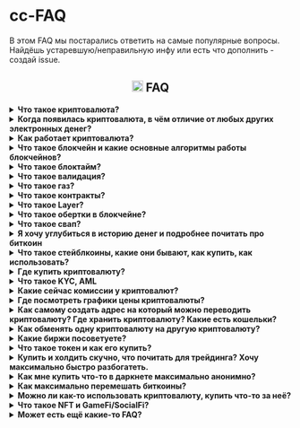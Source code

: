 # cc-FAQ
В этом FAQ мы постарались ответить на самые популярные вопросы. Найдёшь устаревшую/неправильную инфу или есть что дополнить - создай issue.
### <h2 align="center"><img width=20px src="https://cdn-icons-png.flaticon.com/128/7425/7425907.png"> FAQ</h2>

<details><summary><b> Что такое криптовалюта?</b></summary>
Это цифровая валюта (электронные деньги), которая работает в полностью автоматическом режиме, а всю ответственность за свои средства несёт сам пользователь.
 <br>Сам термин «криптовалюта» закрепился за биткоином в 2011 году, спустя 3 года после появления биткоина. До тех пор, в основном использолся термин «electronic cash» (электронная наличность).
</details>




<details><summary><b> Когда появилась криптовалюта, в чём отличие от любых других электронных денег?</b></summary>
Большое влияние на появление электронной наличности оказали статьи Дэвида Чома 1982 года:
 <a href=https://web.archive.org/web/20141218034712/http://www.hit.bme.hu/%7Ebuttyan/courses/BMEVIHIM219/2009/Chaum.BlindSigForPayment.1982.PDF>Blind signatures for untraceable payments</a> и 
 <a href=https://web.archive.org/web/20110903023027/http://blog.koehntopp.de/uploads/chaum_fiat_naor_ecash.pdf>Untracable electronic cash</a>  
<br>
<br>Было много разных попыток создания электронных денег, но все они сталкивались с одними и теми же проблемами:
<br>
-пользователи часто теряли свои деньги из-за разного рода мошенничества создателей электронных денег/сайта/приложения и т.д.
 <br>
-пользователи могли потерять свои деньги из-за решения суда / по требованию полиции
 <br>
-обязательно нужен посредник, которому пользователи должны были платить комиссии
<br>
-прозрачность для государства и для преступников/хакеров/воров тоже не шла на пользу обычному пользователю
<br>
<br>
Биткоин, который был создан на основе <a href=https://unenumerated.blogspot.com/2005/12/bit-gold.html>bit-gold</a>, на первых порах хорошо решал все эти проблемы, это способствовало массовому привлечению людей и соответственно резким скачкам курса, что привлекало людей, которые хотели получить прибыль на этом. Получился эффект снежного кома, при этом люди которым действительно была нужна крипта как электронные деньги стали почти незаметны в общей массе и на момент 2024 года мы имеем репутацию криптовалюты не как электронной валюты, а как средство преумножения своих средств и электронного казино с огромным количеством разного скама, обмана и возможностей обнуления.
</details>
















<details><summary><b> Как работает криптовалюта?</b></summary>
<br>Криптовалюта - это цифровая валюта, которая использует <a href=https://www.youtube.com/watch?v=ytMoCcir5bw>эллиптическую криптографию</a> для обеспечения безопасности своих транзакций и контроля над созданием дополнительных монет. Классический подход представляет собой ограниченную эмиссию – заранее заданное количество монет отдаётся майнарам до тех пор, пока все монеты не будут намайнены. Например, у биткоина максимальное количество монет – <a href=https://habr.com/ru/articles/686446/>21 млн</a>. Криптовалюта базируется на технологии блокчейн (за исключением криптовалюты на основе  <a href=https://www.tinkoff.ru/invest/education/courses/8df8b1c8-c769-4d33-992c-0f7deef1518b/4558ba3a-0155-445b-acc2-7d204b70fb16//>DAG</a>), которая представляет собой распределенную базу данных, которая хранит все транзакции в сети. По сути блокчейн это такая общая распределенная книга учёта, в которой посредством приватных ключей пользователь может вносить коррективы. Владение криптой это не монеты в кошельке, а записи в блокчейне, которые навечно в нем, пока хотя бы один валидатор/майнер сети поддерживает сеть (блокчейн биткоина может работать и с одним майнером, теоретическая возможность этого это – огромная уязвимость).
<br>После того, как транзакция подтверждена, она добавляется в блок, который затем добавляется в блокчейн. Каждый блок содержит информацию о предыдущем блоке, что делает блокчейн невозможным для изменения или подделки (правда при соблюдении некоторых условий можно произвести атаку 51% и нарисовать себе любое количество монет, цену атаки можно посмотреть <a href=https://www.crypto51.app/>тут</a>).  
Транзакции с криптовалютой происходят между двумя сторонами без участия третьих лиц (если не считать валидаторов сети или майнеров за третьих лиц, но они функционально внутренний механизм сети, который никак не влияет на транзакцию между двумя сторонами), таких как банки или правительства. 
</details>







<details><summary><b> Что такое блокчейн и какие основные алгоритмы работы блокчейнов?</b></summary>
<br>Сам по себе блокчейн это просто набор данных, который хранится распределенно. Для функционирования блокчейна нужна сеть, то есть сама функция передачи информации между узлами.
<br>Сетей великое множество, основные на данный момент Bitcoin, Ethereum, Binance Smart Chain, Solana, Polygon, Tron. Каждая сеть работает на своем собственном стандарте токенов, по дефолту стандарты не взаимозаменяемы, поэтому отправить напрямую 1 биткоин из сети биткоина в сеть эфира чтобы получить условно 1 эфир не получится. Также есть варианты кроссчейн сетей, когда есть сеть блокчейна, которая соединяет несколько блокчейнов для операций (пример: есть сеть Flux с нативным токеном Flux, помимо этого Flux существует в нескольких других популярных сетях в эквиваленте 1 к 1, например FLUX в BSC и FLUX в Tron, это позволяет без особых усилий гонять монетки Flux между сетями для разных нужд).
<br>
<br>Основной и базовый это POW - proof of work, доказательство работы (топ монет на основе POW можно посмотреть <a href=https://coinmarketcap.com/view/pow/>тут</a>).  Касается всех базовых криптовалют типа Биткоина. Транзакции проверяются и подтверждаются сетью пользователей, которые используют свою вычислительную мощность для решения сложных математических задач. Этот процесс называется майнингом.
<br>Второй базовый это POS - proof of stake, доказательство доли владения. Транзакции проверяются и подтверждаются сетью пользователей-валидаторов, которые владеют каким-то количеством монет сети. Монеты блокируются в сети до отзыва стейкинга - человек становится валидатором. Для примера на эфире минимальный стейк для роли валидатора это 32 эфира. За роль валидатора начисляются комиссионные.
<br>Есть и другие алгоритмы, например POH (proof of history),  PoU (proof of utility), или PoUW (proof of useful work), по сути майнинг 2.0, где майнеры отдают мощности не на абстрактное решение формул в никуда, а на вычисление протеинов например.
<br>
<br>Главное отличие POS от POW это сила централизации, у POS она очевидно выше, потому что меньшее количество людей могут быть валидаторами.
</details>



<details><summary><b> Что такое блоктайм?</b></summary>
Время блока в блокчейне относится к интервалу времени между созданием двух последовательных блоков в блокчейне. Время блока зависит от определенных параметров, таких как сложность вычислений, мощность вычислительных ресурсов, и другие факторы.
<br>Время блока является важным параметром для блокчейн-платформ, так как оно определяет скорость создания новых блоков и, следовательно, скорость обработки транзакций в блокчейне. Время блока также влияет на безопасность блокчейн-платформы, так как более длинное время блока делает блокчейн более устойчивым к атакам 51%.
<br>Время блока может быть различным для различных блокчейн-платформ. Например, время блока в блокчейне Bitcoin составляет около 10 минут, в блокчейне Ethereum - около 15 секунд, а в блокчейне Binance Smart Chain - около 5 секунд.
<br>То есть, упрощая, чем выше скорость генерации новых блоков в сети, тем больше ее пропускная способность для количества транзакций.
</details>


<details><summary><b> Что такое валидация?</b></summary>
Валидация (подтверждение, или по другому конфирмация/confirmation time) в блокчейне относится к процессу подтверждения и проверки транзакций и блоков данных, которые добавляются в блокчейн. Этот процесс гарантирует, что все транзакции и блоки соответствуют правилам и стандартам сети блокчейна.
<br>Когда транзакция или блок данных успешно проходит процесс валидации, она добавляется в блокчейн и становится частью его истории. Этот процесс гарантирует, что все транзакции и блоки данных в блокчейне являются достоверными и не могут быть изменены или удалены без согласия всех участников сети.
<br>В обычном пользовании на время/процесс валидации можно не обращать внимание, например время валидации транзы в BSC это 2 блока (10 секунд). В основном на время валидации нужно обращать внимание, когда гоняешь монетки с биржи и на биржу, потому что биржи чисто для себя ставят валидацию для зачисления монет на твой счет выше, чем время валидации сети.
</details>

<details><summary><b> Что такое газ?</b></summary>
Это комиссия, которую платит пользователь для совершения транзакции. В основном газ платится в тех же самых монетах, что и главные оперируемые монеты сети. То есть за передачу токена PERDEZH по сети BSC нужно будет заплатить комиссию в токене BNB.
</details>

<details><summary><b> Что такое контракты?</b></summary>
Контракты в блокчейне, также известные как умные контракты (smart contracts), представляют собой "программы", которые автоматически выполняют определенные действия при выполнении определенных условий. Они хранятся на блокчейне и выполняются на основе кода, заложенного в них. В основном контракты используют для развертывания на основе блокчейн сети дополнительных токенов сети, то есть буквально ты можешь спокойно выпустить свою собственную криптовалюту в конкретной сети, используя смарт-контракт. Но у контрактов есть и другие более специфические функции, например их используют для займов и кредитования. По сути смарт-контракт это цифровой договор, который выполняется автоматически.
</details>

<details><summary><b> Что такое Layer?</b></summary>
Внезапно, это слои блокчейна. Если не углубляться, то:
<br>Layer 1 - основная сеть блокчейна, для примера берем биткоин - это L1. Но у биткоина есть также Lightning Network (протокол для быстрых дешевых платежей внутри сети биткоина) – это уже Layer 2. 
<br>Layer 0 - инфраструктурный слой блокчейнов, направленный на совместимость сетей Layer 1.
<br>В общем и целом, лееры это про расширение возможностей сетей и их масштабируемость. Что интересно, L1 был создан раньше всех, это уже потом начали придумывать как решать вскрывшиеся проблемы L1 сетей и приделывать пятое колесо из-за высокой комиссии и низкой скорости.
</details>

<details><summary><b> Что такое обертки в блокчейне?</b></summary>
Обертки (wrapped) в блокчейне относятся к концепции "обернутых" или "замороженных" токенов, которые представляют собой токены на одной блокчейн-платформе, но обернутые или замороженные на другой блокчейн-платформе.
<br>Обычно это делается для того, чтобы обеспечить совместимость между различными блокчейн-платформами и позволить пользователям использовать токены на различных платформах. Например, если пользователь хочет использовать токены, основанные на блокчейне Ethereum, на блокчейне Binance Smart Chain, он может обернуть или заморозить свои токены Ethereum и получить аналогичные токены на блокчейне Binance Smart Chain.
</details>

<details><summary><b> Что такое свап?</b></summary>
Свап токенов в криптовалюте относится к процессу обмена одного типа токенов на другой тип токенов на определенном рынке или платформе. Этот процесс обычно происходит на криптовалютных биржах или decentralized exchanges (DEX), где пользователи могут обменивать свои токены на другие токены, используя различные механизмы обмена.
</details>




<details><summary><b> Я хочу углубиться в историю денег и подробнее почитать про биткоин</b></summary>
Довольно хорошо описана история денег и технические особенности в книге:
<br>Cейфедин Аммус – Краткая история денег, или Все, что нужно знать о биткоине <a href=https://docs.f2c.dev/Oris_Lab/The_Bitcoin_Standard_The_Decentralized_Alternative_To_Central_Banking.pdf>скачать</a>
<br>После этой книги можно стать крипто-макси, готовьтесь к изменению своего мировоззрения...
<br>
<br>В этой книге рассказываются подробности создания биткоина, формирования коммьюнити, начало использования и прочее:
<br>Поппер Н. - Цифровое золото. Невероятная история биткоина <a href=https://vk.com/doc310230351_450966910?hash=F7QSBDZvoPJDupZxU4C8uVbCGlPqpEqvkeZcZMsGfqX>скачать</a> 
<br>
<br>Ещё книги можно найти тут: https://bitcointalk.org/index.php?topic=1820209.0 (для просмотра может потребоваться впн/прокси)
<br>
<br>Техническое описание биткоина – (white paper) (eng): https://bitcoin.org/bitcoin.pdf и (ru): https://bitcoin.org/files/bitcoin-paper/bitcoin_ru.pdf
<br>
<br>
Кратко можно почитать на лурке или на википедии:
<br> http://www.lurklurk.com/bitcoin
<br>
https://ru.wikipedia.org/wiki/Биткойн
<br>
https://ru.wikipedia.org/wiki/Электронные_деньги
<br>
https://ru.wikipedia.org/wiki/Криптовалюта
<br><br>Тут можно найти все сообщения самого Satoshi Nakamoto: https://bitcointalk.org/index.php?action=profile;u=3 (для просмотра может потребоваться впн/прокси)
</details>


<details><summary><b> Что такое стейблкоины, какие они бывают, как купить, как использовать?</b></summary>
Stablecoin - это вид криптовалюты, который привязан к стабильной валюте или ценному товару, такому как доллар США или золото. Это делает их менее восприимчивыми к колебаниям рынка, чем другие криптовалюты, такие как биткойн или эфириум. <br>Стейблы используются для создания стабильности в криптоиндустрии и для упрощения транзакций между различными криптовалютами. Большинство операций в крипте происходит по отношению к USDT.
<br>Основные стейблкоины на 2024 год - USDT, USDC и DAI. 
<br>В общем и целом нужно знать, что большинство стейблов являются ультрацентрализованными, могут быть удаленно заморожены компанией, занимающейся эмиссией и прочие подобные приколы. Но есть и децентрализованные решения по типу DAI, которые работают на разных автоматических принципах сохранения цены, что тоже имеет свои минусы в виде возможной потери стабильности и т.н. анпега (unpeg - когда 1 доллар стоит не 1 доллар). История знает про крах стейблкоина UST, можете почитать отдельно. Есть мнения, что такой же крах неизбежно ждёт и остальные стейбоины, потому что они фактически печатаются из воздуха и держатся только за счёт того, что все пользователи не приходят сразу за всеми своими монетами.
<br>Еще есть немного устаревший обзор стейблов https://teletype.in/@notothemoon/vk0N8jdiqGd , тоже будет полезно почитать для общего образования.
<br>Помимо этого использование стейблов напрямую связано с выводом крипты в обычные (фиатные) деньги и вводом обычных денег в крипторынок через биржи, буквально 90% P2P торговли крутится вокруг продажи/покупки USDT.
</details>

<details><summary><b> Где купить криптовалюту?</b></summary>
Вариант №1 – https://www.bestchange.ru/
<br>Вариант №2 – На бирже. Представляет собой p2p, в котором могут кинуть, не смотря на кажущаюся надежность.
<br>Вариант №3 – Криптоматы
<br>Можно посмотреть на различных картах, например: https://coinmap.org/view/#/world/-2.63578857/4.74609375/2/atm
<br>По криптоматам ситуация в РФ напряженная, их часто демонтируют как незаконные. И не все криптоматы есть на карте. Из работающих и пока ещё не демонтированных есть https://criptamat.ru/.
<br>Количество криптоматов в мире <a href=https://coinatmradar.com/charts/growth/>растёт</a>, что не может не радовать.
<br>Вариант №4 – p2p через https://localmonero.co/ (не для всех стран может работать, сейчас не работает в РФ и Беларуси)
<br>Вариант №5 – Купить через p2p-маркет в телеграме во встроенном кошельке (@wallet)
<br>Вариант №6 – Прочее. Часто крипту можно купить с рук у различных барыг с форумов вроде https://bitcointalk.org/ или на каких-то малоизвестных обменниках, например на https://simpleswap.io/ https://changenow.io/ https://monero.com/ и т.д.
</details>





<details><summary><b> Что такое KYC, AML</b></summary>
KYC – Know Your Client – знай своего клиента
<br>На https://www.bestchange.ru/ обменники, которые требуют KYC, имеют знак человечка:

![image](https://github.com/ShyaTech/cc-FAQ/assets/121751505/61e7ca0e-5344-4237-b2ce-b50adf165952)
<br>AML – Anti-Money Laundering – противодействие отмыванию денег
<br>На https://www.bestchange.ru/ обменники, которые требуют AML (сфоткать свою банковскую картну на фоне экрана с заявкой, имя и фамилию можно закрыть пальцем), имеют знак карточки:
![image](https://github.com/ShyaTech/cc-FAQ/assets/121751505/bb213a25-eaab-4f17-b284-184d74522bb4)
<br>
<br>По своему опыту можем сказать, что вся инфа с обменников с bestchange.ru сливается и спустя время на телефон нонстоп начинают звонить мошенники, поэтому выбирайте для себя что удобнее – выгодный курс, но с KYC/AML или не такой выгодый, без KYC/AML, но без нонстоп звонков на телефон.

<br> Биржи в основном требуют KYC, а ещё они имеют свойство сотрудничать с органами. 
<br> Топ популярных бирж в РФ – Bybit, HTX, Deribit, MEXC, Bitget, Kucoin, OKX, Gate и CommEX. Из них торговать и вводить/выводить без KYC можно только на и Bybit, но до определённого предела, на Bybit вывод без KYC – до 20к$ в сутки. KYC могут затребовать и до достижения этих пределов.

<br>https://nonkyc.io – биржа, которая заявляет, что работает вообще без KYC.
</details>




<details><summary><b> Какие сейчас комиссии у криптовалют?</b></summary>
У всей крипты комиссии это буквально сотые доли копейки. Исключения – биткоин и эфир. Если в кошельке не выставить низкий «приоритет транзакции» (чем быстрее, тем дороже) и иметь отрицательный бафф на удачу, то переведёшь биткоин за 5+$, а эфир за 200+$ . В зависимости приоритета транзакции, от ситуации на рынке и даже в зависимости от времени дня, комиссии могут отличаться в 10 раз.
<br>
<br>Для сравнения есть https://cryptostreets.io/
<br>Для выставления подходящей комиссии по биткоину есть https://mempool.space/ru/
</details>






<details><summary><b> Где посмотреть графики цены криптовалюты?</b></summary>
Смотреть средне-взвешенную цену удобно на аггрегаторах, например:
<br>https://coinmarketcap.com/
<br>https://www.tradingview.com/markets/cryptocurrencies/prices-all/
<br>https://www.coingecko.com/
<br>https://coinpaprika.com/
</details>


<details><summary><b>Как самому создать адрес на который можно переводить криптовалюту? Где хранить криптовалюту? Какие есть кошельки? </b></summary>
Один из самых простых способов «создать себе адрес» это использовать генератор из html-страницы. Страницу можно скачать, перекинуть на какое угодно устройство которому доверяете и сгенерировать кошелёк. Интернет для генерации не нужен и скорее даже вреден.
<br>Для биткоина можно использовать: https://www.bitaddress.org/
<br>Для монеро можно использовать: https://xmr.llcoins.net/
<br>Для litecoin можно использовать: https://liteaddress.org/
<br>Публичный ключ можно давать кому угодно, обменникам, биржам и т.д.
<br>Mnemonic seed (либо private key у биткоина) надо записать себе, зашифровать, скопировать и т.д. – на что фантазии хватит – каждый сам себе банк.
<br>
<br>Во всех кошельках есть встроенный генератор адреса – это удобно, но очевидно, менее безопастно.
<br>
<br>Хранить надёжнее всего на холодных кошельках: это может быть созданная вручную пара публичный ключ-приватный ключ и записанная на бумагу либо покупной аппаратный кошелёк.
<br>Наиболее популярные кошельки это Trezon и Ledger. Даже с ними стоит быть осторожным: Trezor использует Chainalysis для анализа транзакций и может заблокировать, если помечена красным флагом. Ledger был замечен в отправлении сид-фразы на свои сервера. Доставляется не во все страны, если неофициальный поставщик, то есть шанс взять палёный кошелёк. 
<br>Сравнение всех (почти) аппаратных кошельков есть тут: https://thebitcoinhole.com/hardware-wallets
<br>

<br>Горячие Кошельки есть кастодиальные (у тебя нет ключей) и некастодиальные (у тебя есть ключи).
<br>Хорошие, известные некастодиальные кошельки:
<br>https://cakewallet.com/ (Andoid, iOS) – Хороший кошелёк, открытый исходный код. В подозрительных мутных движения замечен не был. Работает только на смартфонах.
<br>https://www.exodus.com/ (Windows, macOS, Linux, Andoid, iOS, расширение для браузера) – Популярный удобный кошелёк, но исходный код закрытый. Плохая техническая поддержка.
<br>https://trustwallet.com/ (Android, iOS, расширение для браузера) – Открытый исходный код, фактически кошелёк биржи binance. Есть API.
<br>https://metamask.io/ (расширение для браузера) – Удобен для эфира и токенов на нём. <a href=https://cointelegraph.com/news/metamask-will-start-collecting-user-ip-addresses/>Собирает</a> ip адреса пользователей и метаданные.
<br>https://phantom.app/ (Android, iOS, расширение для браузера) – Популярный удобный кошелёк, но часто подвергается различного вида атакам. Много жалоб на фишинг и различные вирусы (болезнь всех кошельков в виде расширения для браузеров).
<br>https://zelcore.io/ (Windows, Linux, macOS, Android, iOS) – Мультивалютный кошелёк, открытый исходный код.
<br>https://coin98.com/ (Android, iOS, расщирение для браузера) – Мультивалютный кошелёк, открытый исходный код. Поддерживает Defi. Создатели из Вьетнама.
<br>https://safepal.com/ (Android, iOS, расширение для браузера) – Мультивалютный кошелёк, созданный биржей binance. Закрытый исходный код. Находили некоторые <a href=https://blog.kraken.com/product/security/kraken-security-labs-finds-flaws-in-safepal-s1-hardware-wallet>уязвимости</a>. 



<br>Для биткоина самый популярный кошелёк это https://electrum.org/, для монеро https://featherwallet.org/, https://mymonero.com/ и https://www.getmonero.org/downloads/, для litecoin: https://litewallet.io/
<br>Кошельки для соланы можно найти тут: https://solana.com/ecosystem/explore?categories=wallet&nextInternalLocale=en
</details>
<details><summary><b> Как обменять одну криптовалюту на другую криптовалюту?</b></summary>
Вариант №1 – На биржах, централизованных (CEX) и децентрализованных (DEX). Список CEX: https://www.coingecko.com/en/exchanges. Список DEX:https://www.coingecko.com/en/exchanges/decentralized
<br>Вариант №2 – Попробовать атомарные свопы. https://unstoppableswap.net/ Без комиссий, но пока что работает только bitcoin -> monero.
<br>Вариант №3 – На обменниках из выдачи на https://www.bestchange.ru/ (тут будут комиссии, ваши данные могут слить мошенникам, налоговой, полиции и прочим) 
<br>Вариант №4 – Некоторые кошельки позволяют покупать с банковской карты. Работает не для всех стран. Такая возможность заявлена, например у Trust wallet, metamask, cake wallet и т.д.

 <br>https://bisq.network/ – Открытый исходный код, ты имеешь ключи от монет, нет KYC.
 <br> https://basicswapdex.com/ – Открытый исходный код, ты имеешь ключи от монет, нет KYC.
 <br>https://hodlhodl.com/ – Ты имеешь ключи от монет, нет KYC.
 <br>
 <br>Полный список всех DEX можно найти тут: https://www.coingecko.com/en/exchanges/decentralized
</details>



<details><summary><b> Какие биржи посоветуете?</b></summary>
Никакие.
 <br>
<br> Две самые популярные биржи из прошлого благополучно обнулились (btc-e и mtgox).
 <br>Самые топовые биржи регулярно закрываются или «взламываются» и пользователям ничего не возмещают. Храня средства на централизованных биржах (CEX) следует помнить, что «not your keys not your crypto». Поспекулировать - выбирай любую, но большие суммы не храни. Биржи созданы не для хранения средств мимокроков, а для прибыли владельцев биржи. Самые проверенные биржи могут внезапно запросить подтверждение личности (KYC) или перестать работать в страна_нейм.
 <br>
<br> Если предостерегающий абзац тебя не вразумил и ты отчаянно хочешь стать ресурсным, то все централизованные биржи (CEX) тут: https://www.coingecko.com/en/exchanges 
 <br> А без KYC до высоких лимитов это https://www.kraken.com/ и https://www.bybit.com/
 <br> Чуть ли не ежедневно выходят новости о том, что биржа_нейм анально огородилась от страна_нейм или «временно запрещен вывод». Это стоит закладывать в свои риски. Пожаловаться будет некому, весь интернет завален такими «жалобами».
 <br>
 <br> Несколько особняком стоят DEX (децентрализованные биржи), это в некотором смысле более безопастный вариант, но на них меньше возможностей (меньше торгуемых пар, нет фьючерсов, меньше ликвидность).
 <br>Отметить можно следующие:
 <br>https://bisq.network/ – Открытый исходный код, ты имеешь ключи от монет, нет KYC.
 <br> https://basicswapdex.com/ – Открытый исходный код, ты имеешь ключи от монет, нет KYC.
 <br>https://hodlhodl.com/ Ты имеешь ключи от монет, нет KYC.
 <br>
 <br>Полный список всех DEX можно найти тут: https://www.coingecko.com/en/exchanges/decentralized
</details>





<details><summary><b> Что такое токен и как его купить?</b></summary>
Токен, это актив, по сути сам не являющийся криптовалютой, но который можно обменять на криптовалюту на базе которой он создан.
 Например токен  <a href=https://coinmarketcap.com/currencies/bonk1/>Bonk</a> создан на блокчейне соланы, по стрелочке виден номер контракта:
 <br>

 ![image](https://github.com/ShyaTech/cc-FAQ/assets/121751505/c67bbda3-f885-4b9f-9ce7-5136f0a56ea7)

Покупка токенов это ещё более рискованное действие, чем покупка криптовалюты, поэтому если токена нет на аггрегаторах (https://coinmarketcap.com/, https://coinpaprika.com/, https://www.coingecko.com/) то будьте очень осторожны: у токена очень маленькая капитализация. Буквально за пару часов (и даже минут) можно получить -99,99% от вложений в этот токен, создатель токена как правило имеет запас монет на разных не связанных кошельках и в автоматическом режиме может обвалить курс или создать видимость покупки. Создатели токенов создают их буквально за 5 минут, у многих этот процесс автоматизирован, с токенами варианты скама очень разнообразны и постоянно появлются новые методы. Можно попытаться обезопасить себя и проверить токен на сайте-анализаторе либо в ботах в телеграме. Для соланы есть такие анализаторы токенов: https://rugcheck.xyz/ и https://www.solsniffer.com/, а в телеграме можно попытаться проанализировать продаёт ли разраб свои токены или всё ещё холдит: @is_dev_selling_bot, проверить не фейковые ли аккаунты покупают токены можно тут: https://www.mightx.io/

<br>Внимание! Будьте ОЧЕНЬ осторожны с токенами у которых ликвидность больше, чем рыночная капитализация (liquidity>market cap):
![image](https://github.com/ShyaTech/cc-FAQ/assets/121751505/6f67e3b8-43cb-4f98-95f0-1d0f92b72c4f)
<br>Этот токен - скам, на котором владелец токена минтит себе монеты и в итоге сделает rug pull одной красной свечой.
<br>
<br>Найти все токены и посмотреть графики можно тут:
<br>https://birdeye.so/ – хороший старый сайт, чаще всего корректно отображает покупки-продажи какого-то адреса. Но нет секундного таймфрейма, поэтому он скорее информативный.
<br>https://www.dextools.io/app/en/pairs – аналогичный birdeye, но есть секундный таймфрейм, графики обновляются быстро, как правило, быстрее, чем на dexscreener.
<br>https://dexscreener.com/ – удобный сайт, аналогичный birdeye и dextools, графики несколько запаздывают от реальности, примерно на 20-40 секунд. Чаще всего разные сигнальщики и инфлуесеры используют его.
<br>https://www.lynxs.io/ – аггрегатор новых токенов, показывает сразу степень риска при покупке
Непосредственные попытки купить на дне и продать на хаях на всех этих 4-х сайтах несколько сложноваты, не стоит рассчитывать, что будешь первым.
<br>Для почти мгновенных графиков есть https://photon.tinyastro.io/ - он работает для таких токенов как ETH, BLAST, SOL, BASE. Для логина надо привязать кошелёк https://phantom.app/, поэтому будьте осторожны и не привязывайте кошелёк на котором много средств. Для пользования сайтом подойдёт любая сумма, даже 0,0001 SOL.
<br>
<br> Купить токены можно несколькими путями:
<br>Вариант №1 – самый безопастный и быстрый – биржа. На биржи попадают только токены с крупной капитализацией либо токены, которые крупно занесли бирже. Узнать на какой бирже есть токен, можно на https://coinmarketcap.com/ под графиком цены.
<br>Вариант №2 – безопастный, но медленный. Любой токен можно купить дав кошельку контракт токена. Из хороших кошельков можно порекомендовать https://phantom.app/
<br>Вариант №3 – безопастный, но медленный. Покупка напрямую у пула. Необходимо зайти на сайт пула, например https://raydium.io/ и привязать кошелёк (например phantom).
<br>Вариант №4 – небезопастный, очень быстрый, есть комиссии. Это телеграм-боты. Все они имеют схожий функционал, выбор это скорее дело вкуса. Большие суммы хранить не стоит, не раз их «взламывали».
<br>Более или менее известные: @solana_trojanbot @SolTradingBot @bonkbot_bot @maestro @maestropro @BananaGunSolana_bot @magnum_trade_bot @stonks_sniper_bot
<br>Если надо отследить какой-то кошелёк (что покупает и продаёт), то есть такой бот на солане: @solana_notify_bot
<br> Комиссии, функционал, торгуемые блокчейны, скорость могут меняться. Часто если кто-то активно предлагает вам бота, то он даёт вам его с реферальной ссылкой, так он будет получать часть вашей комиссии.
<br>Вариант №5 – кастомные боты с гитхаба/гитлаба/с выдачи гугла. Часто они могут работать по скорости так же как и телеграм-боты, но приходится запускать незнакомые .exe. Есть боты без комиссий.
<br>Вариант №6 – https://photon.tinyastro.io/ – небезопастный, но очень быстрый способ. Необходимо привязать кошелёк, например тот же phantom.
<br>Вариант №7 – Новые сайты с мгновенными транзакциями, такие как https://mevx.io/, https://bullx.io/ и https://gmgn.ai/ - надо привязать свой телеграм и привязать кошелек (например phantom). Никаких гарантий, что сайты не скаманут. Стоит иметь в виду, что эти сайты берут комиссию за каждую транзакцию - mevx - 0.8, bullx и gmgn - 1%.
<br>Вариант №8 - Привязать кошелек к https://jup.ag/ - этот сайт не берёт комиссии за транзакцию, но пытается на разных пулах найти максимально выгодную цену. Медленнее, чем вариает 7, но выглядит надёжным.
<br>
<br>Так как начинающему может не очень быть понятно что купить, что продать, как вообще отбирать токены, то есть коллеры (сигнальщики). Часто им платят сами разработчики монет, чтобы они заколлили их говнину и разрабы вышли об читателей коллера. Анализатор коллеров в телеграме: @CallAnalyser
<br>
<br>Если ты преисполнился в торговле токенов на солане, например на одном адресе купил-продал уже 1000 токенов, то можно «сжечь» пустые токены, за 2 месяца неспешных торгов вернётся 1-3 соланы, сделать можно <a href=https://sol-incinerator.com//>тут</a> 
</details> 






<details><summary><b> Купить  и холдить скучно, что почитать для трейдинга? Хочу максимально быстро разбогатеть. </b></summary>
Факт №1. Если ты купил не на самом пике бычьего рынка, то вероятнее всего, выгоднее будет просто купить и держать. 
<br>Факт №2. Покупать с равными промежутками выгоднее, чем пытаться поймать дно и максимально выгодно войти.
<br>Факт №3. Если работаешь/учишься, если не дежуришь у компьютера 24/7, не готов посвящать трейдингу всё своё время, то лучше и не начинать.
</details>





<details><summary><b> Как мне купить что-то в даркнете максимально анонимно?</b></summary>
1. Купить какую угодно криптовалюту любым из способов. Можно купить сразу монеро.
<br>2. Любым из способов обменять эту криптовалюту на монеро (пропускаем, если сразу купили монеро).
<br>3. Кидаем со своего кошелька_монеро_1 на другой свой кошелёк_монеро_2.
<br>4. Со своего кошелька_монеро_2 покупаем что угодно и где угодно.
<br>
 <br>Важно! Никогда не давайте обменнику/бирже и т.д. адрес магазина в даркнете. Сначала киньте на свой монеро-адрес и только потом уже магазину.
<br>
 <br>Можно вместо монеро использовать биткоин, т.к. он больше где принимается, но биткоин надо будет прогнать через Whirlpool в кошельке под названием Samourai wallet. У биткоина дольше идут транзакции (могут идти несколько часов) и больше комиссии (может быть 5+$).
</details>

<details><summary><b> Как максимально перемешать биткоины?</b></summary> 
Лучший способ сейчас это – воспользоваться Whirlpool в кошельке под названием Samourai wallet.
 <br>
 <br> Используя биткоин для не совсем законных дел, стоит помнить, что существует много компаний, которые профессионально отслеживают биткоины, вот некоторые из них:
 <br>Ciphertrace
<br>Chainalysis
<br>Elliptic
<br>IdentityMind
<br>Elementus
<br>BlockSeer
<br>Scorechain
<br>Neutrino
<br>Crystal
<br>Blockchain Intel
</details>



<details><summary><b> Можно ли как-то использовать криптовалюту, купить что-то за неё?</b></summary>
Можно.
<br>Кроме очевидных магазинов в даркнете, есть ещё около-законные места.
<br>Тут собраны все места торговли ИРЛ за крипту: https://cryptwerk.com/
<br>Можно купить предоплаченные карты: https://www.coinsbee.com/
<br>Можно купить подарочные карты и оплатить ими в магазине: https://coincards.com/ и https://www.bitrefill.com/
<br>Монеро-маркет: https://moneromarket.io/
<br> Тут различные vps, vpn, sms и прочее: https://kycnot.me/
</details>





<details><summary><b>Что такое NFT и GameFi/SocialFi?</b></summary> 
NFT (Non-Fungible Token) - это уникальный цифровой актив, который представляет собой определенный объект, такой как картина, видео, музыка или даже твит. NFT использует блокчейн-технологию для подтверждения исключительной собственности на определенный объект. Это означает, что каждый NFT является уникальным и не может быть заменен другим NFT. NFT используются для создания цифровых коллекционных предметов, искусства и других уникальных объектов, которые могут быть проданы и куплены на различных платформах.
Концепция NFT сама по себе достаточно полезна, но ей буквально не нашли применения в реальном мире. Первый и единственный бум NFT сопровождался миллиардами копий успешных нфт коллекций, сделанных чуть ранее, в попытке запрыгнуть на хайптрейн, влет корпораций на тот же хайптрейн, всеобщим бугуртом от того, что нфт пытались приделать вообще ко всему (привет Ubisoft) и далее по списку обосрамсов. На данный момент рынок конкретно NFT мёртв и, вероятно, будет мертвым долго.
<br>
<br>Но NFT нашли себя в блокчейн играх, хотя блокчейн игры тоже скорее в мертвом состоянии из-за отсутствия как такового интересного геймплея и момента удержания игрока в 90% случаев, но не так сильно как классический NFT рыночек.
<br>
<br>GameFi/SocialFi (aka криптоигры и сервисы основанные на социальном взаимодействии) – это сочетание игр/социальных активностей и криптовалютных приколов. В основе GameFi лежит идея того, что игроки могут получать доход от своих действий в игре, используя криптовалюты и NFT. То есть концепция "прикрути в игру возможность торговать" сама по себе рабочая и существует уже давно - контерстрайк с кейсами/скинами это тот же самый принцип, но без блокчейна. Если упрощать концепт SocialFi отдельно, то это будет соцсеть, у которой криптоприкол на борту (оплата за действия, оплата за лайки, просмотры и т.д.). 
<br>
<br>У криптоигр есть несколько базовых механизмов реализации:
 <br>Play-to-Earn (P2E) – это игры, в которых игроки могут зарабатывать криптовалюту или NFT за свои действия в игре. Эти активы могут быть обменены на реальные деньги или использованы для улучшения игрового опыта. Примеры P2E-игр включают Axie Infinity, The Sandbox и Decentraland. Сюда же относится особо популярный ранее социальный "поджанр" move-to-earn, который тоже получил отдельно множество клонов. Пример игры - STEPN, где ты получаешь гиги за шаги.
<br>
<br>NFT-игры – это игры, в которых игроки могут создавать, обменивать или продавать уникальные NFT, которые представляют собой игровые предметы, землю, персонажей и т.д. Примеры NFT-игр включают CryptoKitties, Gods Unchained и Sorare.
<br>
<br>DeFi-игры – это игры, которые интегрируют DeFi-механизмы, такие как кредитование, ставки и обмен, в игровой процесс. Это позволяет игрокам получать доход от своих активов и участия в игровом экосистеме. Примеры DeFi-игр включают Aavegotchi, Alien Worlds и Yield Guild Games.
<br>
<br>Blackchain-игры – это игры, которые построены на блокчейн-платформах и используют криптовалюты и NFT для управления игровой экономикой. Все транзакции и события в игре записываются на блокчейне (а значит будут как-то требовать подключение кошекльков к игре и синхронизацию с блокчейном). Примеры игр на блокчейне включают Ethereum-игры, например CryptoKitties; игры на Binance Smart Chain, например Mobox; Sunflower Land на блокчейне Polygon. Тысячи их в общем.
<br>
<br>SocialFi не делится практически никак - это обычно просто сервис/приложение, в котором как-то впихнули крипту за активность в этом сервисе/приложении. Если очень нужен пример, то это Steemit, friend.tech, TON Place.
<br>
<br>В общем и целом, деление довольно условное и криптоигра/криптосервис может миксовать варианты реализации внутри себя как угодно.
<br>
<br>Основной минус криптоигр - они в большинстве своём скучны и примитивны, как Notcoin. Исключения составляют условные криптопокемоны и попытки в лутерные рпг, где лут очевидно нфтшный, да и соцсеточки, где есть хотя бы какой-то калтент и разнообразие.
</details>



<details><summary><b> Может есть ещё какие-то FAQ?</b></summary>
Есть.
   <br>
<a href=https://pastebin.com/mcHrtfxH>Старый FAQ</a>
<br>https://bitcoin.org/ru/faq
<br>https://academy.binance.com/ru
<br>https://github.com/snordenstorm/wiki/wiki/Майнинг-биткойнов
</details>

